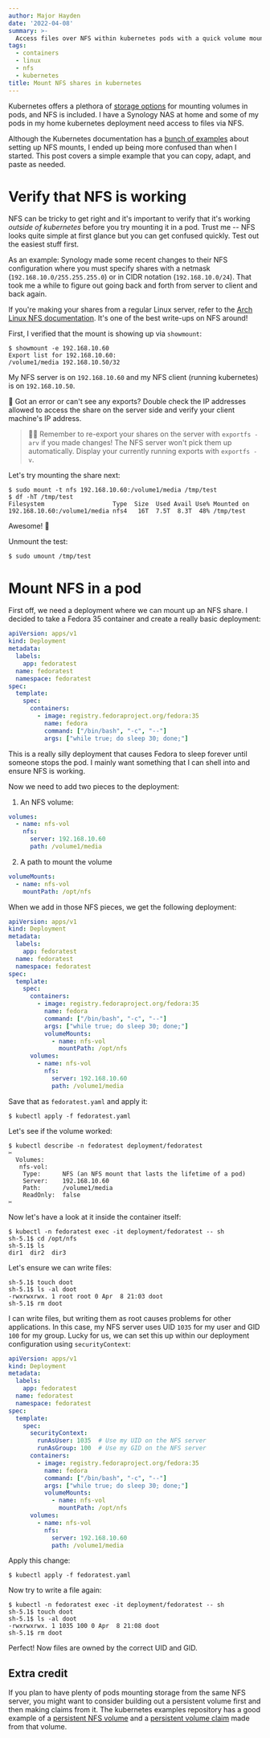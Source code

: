 ```yaml
---
author: Major Hayden
date: '2022-04-08'
summary: >-
  Access files over NFS within kubernetes pods with a quick volume mount. 🗄
tags:
  - containers
  - linux
  - nfs
  - kubernetes
title: Mount NFS shares in kubernetes
---
```


Kubernetes offers a plethora of [storage options] for mounting volumes in pods, and NFS
is included. I have a Synology NAS at home and some of my pods in my home kubernetes
deployment need access to files via NFS.

Although the Kubernetes documentation has a [bunch of examples] about setting up NFS
mounts, I ended up being more confused than when I started. This post covers a simple
example that you can copy, adapt, and paste as needed.

[storage options]: https://kubernetes.io/docs/concepts/storage/volumes/
[bunch of examples]: https://github.com/kubernetes/examples/tree/master/staging/volumes/nfs

# Verify that NFS is working

NFS can be tricky to get right and it's important to verify that it's working *outside
of kubernetes* before you try mounting it in a pod. Trust me -- NFS looks quite simple
at first glance but you can get confused quickly. Test out the easiest stuff first.

As an example: Synology made some recent changes to their NFS configuration where you
must specify shares with a netmask (`192.168.10.0/255.255.255.0`) or in CIDR notation
(`192.168.10.0/24`). That took me a while to figure out going back and forth from server
to client and back again.

If you're making your shares from a regular Linux server, refer to the [Arch Linux NFS
documentation]. It's one of the best write-ups on NFS around!

First, I verified that the mount is showing up via `showmount`:

```console
$ showmount -e 192.168.10.60
Export list for 192.168.10.60:
/volume1/media 192.168.10.50/32
```

My NFS server is on `192.168.10.60` and my NFS client (running kubernetes) is on
`192.168.10.50`.

🤔 Got an error or can't see any exports? Double check the IP addresses allowed to
access the share on the server side and verify your client machine's IP address.

> ☝🏻 Remember to re-export your shares on the server with `exportfs -arv` if you made
> changes! The NFS server won't pick them up automatically. Display your currently
> running exports with `exportfs -v`.

Let's try mounting the share next:

```
$ sudo mount -t nfs 192.168.10.60:/volume1/media /tmp/test
$ df -hT /tmp/test
Filesystem                   Type  Size  Used Avail Use% Mounted on
192.168.10.60:/volume1/media nfs4   16T  7.5T  8.3T  48% /tmp/test
```

Awesome! 🎉

Unmount the test:

```
$ sudo umount /tmp/test
```

[Arch Linux NFS documentation]: https://wiki.archlinux.org/title/NFS

# Mount NFS in a pod

First off, we need a deployment where we can mount up an NFS share. I decided to take a
Fedora 35 container and create a really basic deployment:

```yaml
apiVersion: apps/v1
kind: Deployment
metadata:
  labels:
    app: fedoratest
  name: fedoratest
  namespace: fedoratest
spec:
  template:
    spec:
      containers:
        - image: registry.fedoraproject.org/fedora:35
          name: fedora
          command: ["/bin/bash", "-c", "--"]
          args: ["while true; do sleep 30; done;"]
```

This is a really silly deployment that causes Fedora to sleep forever until someone
stops the pod. I mainly want something that I can shell into and ensure NFS is working.

Now we need to add two pieces to the deployment:

1. An NFS volume:

```yaml
volumes:
  - name: nfs-vol
    nfs:
      server: 192.168.10.60
      path: /volume1/media
```

2. A path to mount the volume

```yaml
volumeMounts:
  - name: nfs-vol
    mountPath: /opt/nfs
```

When we add in those NFS pieces, we get the following deployment:

```yaml
apiVersion: apps/v1
kind: Deployment
metadata:
  labels:
    app: fedoratest
  name: fedoratest
  namespace: fedoratest
spec:
  template:
    spec:
      containers:
        - image: registry.fedoraproject.org/fedora:35
          name: fedora
          command: ["/bin/bash", "-c", "--"]
          args: ["while true; do sleep 30; done;"]
          volumeMounts:
            - name: nfs-vol
              mountPath: /opt/nfs
      volumes:
        - name: nfs-vol
          nfs:
            server: 192.168.10.60
            path: /volume1/media
```

Save that as `fedoratest.yaml` and apply it:

```console
$ kubectl apply -f fedoratest.yaml
```

Let's see if the volume worked:

```console
$ kubectl describe -n fedoratest deployment/fedoratest
✂
  Volumes:
   nfs-vol:
    Type:      NFS (an NFS mount that lasts the lifetime of a pod)
    Server:    192.168.10.60
    Path:      /volume1/media
    ReadOnly:  false
✂
```

Now let's have a look at it inside the container itself:

```console
$ kubectl -n fedoratest exec -it deployment/fedoratest -- sh
sh-5.1$ cd /opt/nfs
sh-5.1$ ls
dir1  dir2  dir3
```

Let's ensure we can write files:

```console
sh-5.1$ touch doot
sh-5.1$ ls -al doot
-rwxrwxrwx. 1 root root 0 Apr  8 21:03 doot
sh-5.1$ rm doot
```

I can write files, but writing them as root causes problems for other applications. In
this case, my NFS server uses UID `1035` for my user and GID `100` for my group. Lucky
for us, we can set this up within our deployment configuration using `securityContext`:

```yaml
apiVersion: apps/v1
kind: Deployment
metadata:
  labels:
    app: fedoratest
  name: fedoratest
  namespace: fedoratest
spec:
  template:
    spec:
      securityContext:
        runAsUser: 1035  # Use my UID on the NFS server
        runAsGroup: 100  # Use my GID on the NFS server
      containers:
        - image: registry.fedoraproject.org/fedora:35
          name: fedora
          command: ["/bin/bash", "-c", "--"]
          args: ["while true; do sleep 30; done;"]
          volumeMounts:
            - name: nfs-vol
              mountPath: /opt/nfs
      volumes:
        - name: nfs-vol
          nfs:
            server: 192.168.10.60
            path: /volume1/media
```

Apply this change:

```console
$ kubectl apply -f fedoratest.yaml
```

Now try to write a file again:

```console
$ kubectl -n fedoratest exec -it deployment/fedoratest -- sh
sh-5.1$ touch doot
sh-5.1$ ls -al doot
-rwxrwxrwx. 1 1035 100 0 Apr  8 21:08 doot
sh-5.1$ rm doot
```

Perfect! Now files are owned by the correct UID and GID.

## Extra credit

If you plan to have plenty of pods mounting storage from the same NFS server, you might
want to consider building out a persistent volume first and then making claims from it.
The kubernetes examples repository has a good example of a [persistent NFS volume] and a
[persistent volume claim] made from that volume.

[persistent NFS volume]: https://github.com/kubernetes/examples/blob/master/staging/volumes/nfs/nfs-pv.yaml
[persistent volume claim]: https://github.com/kubernetes/examples/blob/master/staging/volumes/nfs/nfs-pvc.yaml
